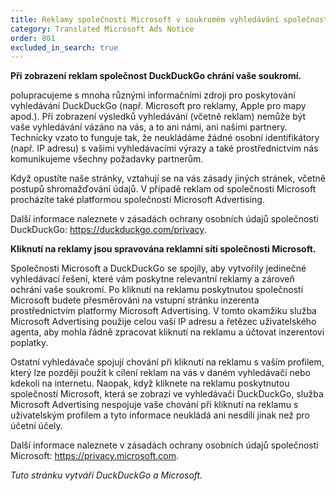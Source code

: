 ```yaml
---
title: Reklamy společnosti Microsoft v soukromém vyhledávání společnosti DuckDuckGo
category: Translated Microsoft Ads Notice
order: 801
excluded_in_search: true
---
```


**Při zobrazení reklam společnost DuckDuckGo chrání vaše soukromí.**

polupracujeme s mnoha různými informačními zdroji pro poskytování vyhledávání DuckDuckGo (např. Microsoft pro reklamy, Apple pro mapy apod.). Při zobrazení výsledků vyhledávání (včetně reklam) nemůže být vaše vyhledávání vázáno na vás, a to ani námi, ani našimi partnery. Technicky vzato to funguje tak, že neukládáme žádné osobní identifikátory (např. IP adresu) s vašimi vyhledávacími výrazy a také prostřednictvím nás komunikujeme všechny požadavky partnerům.

Když opustíte naše stránky, vztahují se na vás zásady jiných stránek, včetně postupů shromažďování údajů. V případě reklam od společnosti Microsoft procházíte také platformou společnosti Microsoft Advertising.

Další informace naleznete v zásadách ochrany osobních údajů společnosti DuckDuckGo: <https://duckduckgo.com/privacy>.

**Kliknutí na reklamy jsou spravována reklamní sítí společnosti Microsoft.**

Společnosti Microsoft a DuckDuckGo se spojily, aby vytvořily jedinečné vyhledávací řešení, které vám poskytne relevantní reklamy a zároveň ochrání vaše soukromí. Po kliknutí na reklamu poskytnutou společností Microsoft budete přesměrováni na vstupní stránku inzerenta prostřednictvím platformy Microsoft Advertising. V tomto okamžiku služba Microsoft Advertising použije celou vaši IP adresu a řetězec uživatelského agenta, aby mohla řádně zpracovat kliknutí na reklamu a účtovat inzerentovi poplatky.

Ostatní vyhledávače spojují chování při kliknutí na reklamu s vaším profilem, který lze později použít k cílení reklam na vás v daném vyhledávači nebo kdekoli na internetu. Naopak, když kliknete na reklamu poskytnutou společností Microsoft, která se zobrazí ve vyhledávači DuckDuckGo, služba Microsoft Advertising nespojuje vaše chování při kliknutí na reklamu s uživatelským profilem a tyto informace neukládá ani nesdílí jinak než pro účetní účely.

Další informace naleznete v zásadách ochrany osobních údajů společnosti Microsoft: <https://privacy.microsoft.com>.

_Tuto stránku vytváří DuckDuckGo a Microsoft._